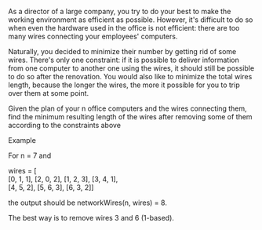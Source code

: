 As a director of a large company, you try to do your best to make the working environment as efficient as possible. However, it's difficult to do so when even the hardware used in the office is not efficient: there are too many wires connecting your employees' computers.

Naturally, you decided to minimize their number by getting rid of some wires. There's only one constraint: if it is possible to deliver information from one computer to another one using the wires, it should still be possible to do so after the renovation. You would also like to minimize the total wires length, because the longer the wires, the more it possible for you to trip over them at some point.

Given the plan of your n office computers and the wires connecting them, find the minimum resulting length of the wires after removing some of them according to the constraints above

Example

For n = 7 and

wires = [  
        [0, 1, 1], [2, 0, 2], [1, 2, 3], [3, 4, 1],  
         [4, 5, 2], [5, 6, 3], [6, 3, 2]]
         
the output should be networkWires(n, wires) = 8.



The best way is to remove wires 3 and 6 (1-based).
